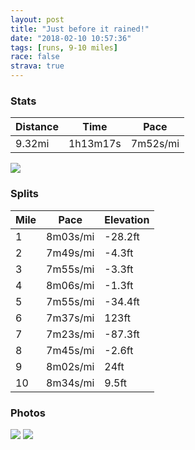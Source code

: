 ```yaml
---
layout: post
title: "Just before it rained!"
date: "2018-02-10 10:57:36"
tags: [runs, 9-10 miles]
race: false
strava: true
---
```


### Stats

| Distance | Time | Pace |
|----------|------|------|
|9.32mi|1h13m17s|7m52s/mi|

<img src='https://maps.googleapis.com/maps/api/staticmap?maptype=roadmap&path=enc:yoswFhtrbMtBbC}Sjq@KvDwB|BkKj^|CjGpPhFpcAtBpp@jH`KlCi@~TdYhChCs@f@aEhADxD~@n@pGdUjD~B}CjHfGxH_Cc@aD`C_RdH_BdBoBCkCjDsBcCmSwE_I{@_IwGqGgCh@sCqEqBmOsG}NmEkg@hAwMmGeGIuI_AiBv@gD_@uk@kF{Hmq@ySq{@kIaL~KaG[MbGkPjf@Y~D~GdF[nDbDjEQ|C&key=AIzaSyC1MId7bFpkLXNAaYhBSTb8jLyiSqzbDtM&size=800x800&markers=color:yellow|label:S|40.73741,-73.99253&markers=color:green|label:F|40.733760000000025,-73.98596'>

### Splits

| Mile | Pace | Elevation |
|------|------|-----------|
|1|8m03s/mi|-28.2ft|
|2|7m49s/mi|-4.3ft|
|3|7m55s/mi|-3.3ft|
|4|8m06s/mi|-1.3ft|
|5|7m55s/mi|-34.4ft|
|6|7m37s/mi|123ft|
|7|7m23s/mi|-87.3ft|
|8|7m45s/mi|-2.6ft|
|9|8m02s/mi|24ft|
|10|8m34s/mi|9.5ft|

### Photos
<img src='https://dgtzuqphqg23d.cloudfront.net/PXSbRKq0e90zp4JskcZjq9Z_g6OqgOiXqoYtp6tKgaA-577x768.jpg'>

<img src='https://dgtzuqphqg23d.cloudfront.net/fo7nbHYjZAPAsyhnAWBU4bCVygF0SsRmQrmzJiQolYs-577x768.jpg'>
